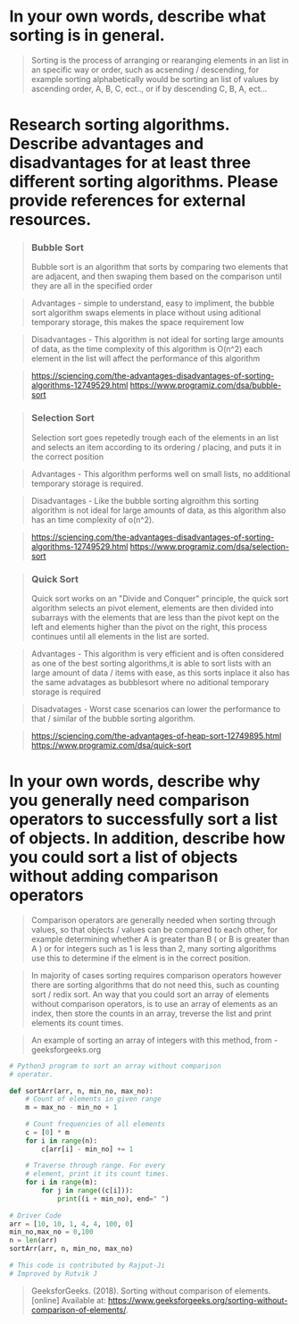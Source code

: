 # In your own words, describe what sorting is in general. 
> Sorting is the process of arranging or rearanging elements in an list in an specific way or order, such as acsending / descending, for example sorting alphabetically would be sorting an list of values by ascending order, A, B, C, ect.., or if by descending C, B, A, ect...

# Research sorting algorithms. Describe advantages and disadvantages for at least three different sorting algorithms. Please provide references for external resources.

> ### Bubble Sort
> Bubble sort is an algorithm that sorts by comparing two elements that are adjacent, and then swaping them based on the comparison until they are all in the specified order

> Advantages - simple to understand, easy to impliment, the bubble sort algorithm swaps elements in place without using aditional temporary storage, this makes the space requirement low

> Disadvantages - This algorithm is not ideal for sorting large amounts of data, as the time complexity of this algorithm is O(n^2) each element in the list will affect the performance of this algorithm

> https://sciencing.com/the-advantages-disadvantages-of-sorting-algorithms-12749529.html
https://www.programiz.com/dsa/bubble-sort

> ### Selection Sort
> Selection sort goes repetedly trough each of the elements in an list and selects an item according to its ordering / placing, and puts it in the correct position

> Advantages - This algorithm performs well on small lists, no additional temporary storage is required.

> Disadvantages - Like the bubble sorting algroithm this sorting algorithm is not ideal for large amounts of data, as this algorithm also has an time complexity of o(n^2).

> https://sciencing.com/the-advantages-disadvantages-of-sorting-algorithms-12749529.html
https://www.programiz.com/dsa/selection-sort

> ### Quick Sort
> Quick sort works on an "Divide and Conquer" principle, the quick sort algorithm selects an pivot element, elements are then divided into subarrays with the elements that are less than the pivot kept on the left and elements higher than the pivot on the right, this process continues until all elements in the list are sorted.

> Advantages - This algorithm is very efficient and is often considered as one of the best sorting algorithms,it is able to sort lists with an large amount of data / items with ease, as this sorts inplace it also has the same advatages as bubblesort where no aditional temporary storage is required

> Disadvatages - Worst case scenarios can lower the performance to that / similar of the bubble sorting algorithm.

> https://sciencing.com/the-advantages-of-heap-sort-12749895.html
https://www.programiz.com/dsa/quick-sort

# In your own words, describe why you generally need comparison operators to successfully sort a list of objects. In addition, describe how you could sort a list of objects without adding comparison operators

> Comparison operators are generally needed when sorting through values, so that objects / values can be compared to each other, for example determining whether A is greater than B ( or B is greater than A ) or for integers such as 1 is less than 2, many sorting algorithms use this to determine if the elment is in the correct position.

> In majority of cases sorting requires comparison operators however there are sorting algorithms that do not need this, such as counting sort / redix sort. An way that you could sort an array of elements without comparison operators, is to use an array of elements as an index, then store the counts in an array, treverse the list and print elements its count times.

> An example of sorting an array of integers with this method, from -geeksforgeeks.org

```python
# Python3 program to sort an array without comparison
# operator.
 
def sortArr(arr, n, min_no, max_no):
    # Count of elements in given range 
    m = max_no - min_no + 1
     
    # Count frequencies of all elements
    c = [0] * m
    for i in range(n):
        c[arr[i] - min_no] += 1
 
    # Traverse through range. For every
    # element, print it its count times.
    for i in range(m):
        for j in range((c[i])):
            print((i + min_no), end=" ")
 
# Driver Code
arr = [10, 10, 1, 4, 4, 100, 0]
min_no,max_no = 0,100
n = len(arr)
sortArr(arr, n, min_no, max_no)
 
# This code is contributed by Rajput-Ji
# Improved by Rutvik J
```

> GeeksforGeeks. (2018). Sorting without comparison of elements. [online] Available at: https://www.geeksforgeeks.org/sorting-without-comparison-of-elements/.
